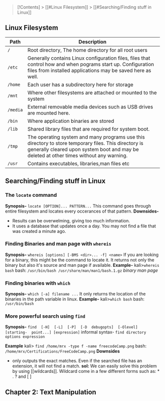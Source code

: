 >[!Contents]
	> [[#Linux Filesystem]]
	> [[#Searching/Finding stuff in Linux]]

## **Linux Filesystem**
|**Path**|**Description**|
|-------|--------|
| `/`  | Root directory, The home directory for all root users  |
|  `/etc` | Generally contains Linux configuration files, files that control how and when pograms start up. Configuration files from installed applications may be saved here as well.  |
|  `/home` |  Each user has a subdirectory here for storage |
|  `/mnt` | Where other filesystems are attached or mounted to the system  |
|  `/media` | External removable media devices such as USB drives are mounted here.  |
|  `/bin` | Where application binaries are stored  |
|  `/lib` | Shared library files that are required for system boot.  |
|  `/tmp` |  The operating system and many programs use this directory to store temporary files. This directory is generally cleared upon system boot and may be deleted at other times without any warning. |
|  `/usr` | Contains executables, libraries,man files etc  |
## Searching/Finding stuff in Linux
### **The `locate` command**
**Synopsis-**
`locate [OPTION]... PATTERN...`
This command goes through entire filesystem and locates every occerances of that pattern.
**Downsides-**  
- Results can be overwelming, giving too much information. 
- It uses a database that updates once a day. You may not find a file that was created a minute ago.

### **Finding Binaries and man page with `whereis`**
**Synopsis-**
`whereis [options] [-BMS <dir>... -f] <name>`
If you are looking for a binary, this might be the command to locate it. It returns not only the binary but also it's source and man page if available.
**Example-**
kali>`whereis bash`
bash: `/usr/bin/bash /usr/share/man/man1/bash.1.gz`
		*binary*         *man page*

### **Finding binaries with `which`**
**Synopsis-**
`which [-a] filename ...`
It only returns the location of the binaries in the path variable in linux.
**Example-**
kali>`which bash`
bash: `/usr/bin/bash`


### **More powerful search using `find`**
**Synopsis-**
`find  [-H]  [-L]  [-P]  [-D  debugopts]  [-Olevel] [starting-  point...] [expression]`
informal syntax-
`find directory options expression`

**Example**
kali> `find /home/mrx -type f -name freecodeCamp.png`
bash: `/home/mrx/Certifications/FreeCodeCamp.png`
**Downsides**
- only outputs the exact matches. Even if the searched file has an extension, it will not find a match.
**sol:** We can easily solve this problem by using [[wildcards]]. Wildcard come in a few different forms such as: * . ? and [ ]



## **Chapter 2: Text Manipulation**







